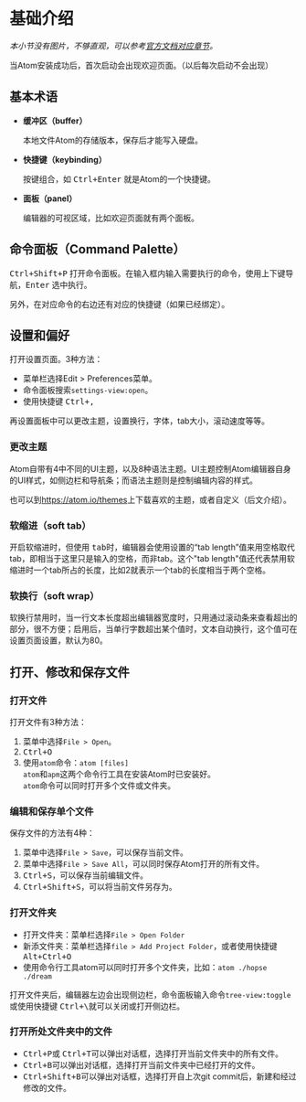 # 基础介绍

_本小节没有图片，不够直观，可以参考[官方文档对应章节](http://flight-manual.atom.io/getting-started/sections/atom-basics/)。_

当Atom安装成功后，首次启动会出现欢迎页面。（以后每次启动不会出现）

## 基本术语

-   **缓冲区（buffer）**

    本地文件Atom的存储版本，保存后才能写入硬盘。

-   **快捷键（keybinding）**

    按键组合，如 <kbd>Ctrl+Enter</kbd> 就是Atom的一个快捷键。

-   **面板（panel）**

    编辑器的可视区域，比如欢迎页面就有两个面板。

## 命令面板（Command Palette）

<kbd>Ctrl+Shift+P</kbd> 打开命令面板。在输入框内输入需要执行的命令，使用上下键导航，<kbd>Enter</kbd> 选中执行。

另外，在对应命令的右边还有对应的快捷键（如果已经绑定）。

## 设置和偏好

打开设置页面。3种方法：

-   菜单栏选择Edit > Preferences菜单。
-   命令面板搜索`settings-view:open`。
-   使用快捷键 <kbd>Ctrl+,</kbd>

再设置面板中可以更改主题，设置换行，字体，tab大小，滚动速度等等。

### 更改主题

Atom自带有4中不同的UI主题，以及8种语法主题。UI主题控制Atom编辑器自身的UI样式，如侧边栏和导航条；而语法主题则是控制编辑内容的样式。

也可以到<https://atom.io/themes>上下载喜欢的主题，或者自定义（后文介绍）。

### 软缩进（soft tab）

开启软缩进时，但使用 <kbd>tab</kbd>时，编辑器会使用设置的“tab length”值来用空格取代tab，即相当于这里只是输入的空格，而非tab。这个"tab length"值还代表禁用软缩进时一个tab所占的长度，比如2就表示一个tab的长度相当于两个空格。

### 软换行（soft wrap）

软换行禁用时，当一行文本长度超出编辑器宽度时，只用通过滚动条来查看超出的部分，很不方便；启用后，当单行字数超出某个值时，文本自动换行，这个值可在设置页面设置，默认为80。

## 打开、修改和保存文件

### 打开文件

打开文件有3种方法：

1.  菜单中选择`File > Open`。
2.  <kbd>Ctrl+O</kbd>
3.  使用`atom`命令：`atom [files]`  
    `atom`和`apm`这两个命令行工具在安装Atom时已安装好。  
    `atom`命令可以同时打开多个文件或文件夹。

### 编辑和保存单个文件

保存文件的方法有4种：

1.  菜单中选择`File > Save`，可以保存当前文件。
2.  菜单中选择`File > Save All`，可以同时保存Atom打开的所有文件。
3.  <kbd>Ctrl+S</kbd>，可以保存当前编辑文件。
4.  <kbd>Ctrl+Shift+S</kbd>，可以将当前文件另存为。

### 打开文件夹

-   打开文件夹：菜单栏选择`File > Open Folder`
-   新添文件夹：菜单栏选择`file > Add Project Folder`，或者使用快捷键 <kbd>Alt+Ctrl+O</kbd>
-   使用命令行工具atom可以同时打开多个文件夹，比如：`atom ./hopse ./dream`

打开文件夹后，编辑器左边会出现侧边栏，命令面板输入命令`tree-view:toggle`或使用快捷键 <kbd>Ctrl+\\</kbd>就可以关闭或打开侧边栏。

### 打开所处文件夹中的文件

-   <kbd>Ctrl+P</kbd>或 <kbd>Ctrl+T</kbd>可以弹出对话框，选择打开当前文件夹中的所有文件。
-   <kbd>Ctrl+B</kbd>可以弹出对话框，选择打开当前文件夹中已经打开的文件。
-   <kbd>Ctrl+Shift+B</kbd>可以弹出对话框，选择打开自上次git commit后，新建和经过修改的文件。

